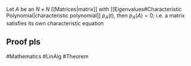 Let $A$ be an $N\times N$ [[Matrices|matrix]] with [[Eigenvalues#Characteristic Polynomial|characteristic polynomial]] $p_{A}(t)$, then $p_{A}(A)=0$; i.e. a matrix satisfies its own characteristic equation
## Proof pls


#Mathematics #LinAlg #Theorem